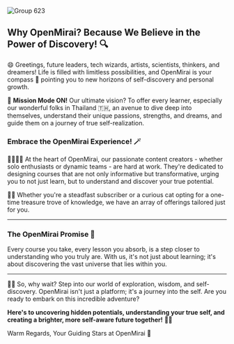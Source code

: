 ![Group 623](https://user-images.githubusercontent.com/48949523/236689032-d8d9c831-aa72-4b92-be23-53be6bca3761.png)

## Why OpenMirai? Because We Believe in the Power of Discovery! 🔍

😄 Greetings, future leaders, tech wizards, artists, scientists, thinkers, and dreamers! Life is filled with limitless possibilities, and OpenMirai is your compass 🧭 pointing you to new horizons of self-discovery and personal growth.

🙌 **Mission Mode ON!** Our ultimate vision? To offer every learner, especially our wonderful folks in Thailand 🇹🇭, an avenue to dive deep into themselves, understand their unique passions, strengths, and dreams, and guide them on a journey of true self-realization.

### Embrace the OpenMirai Experience! 🪄

👨‍🏫👩‍🏫 At the heart of OpenMirai, our passionate content creators - whether solo enthusiasts or dynamic teams - are hard at work. They're dedicated to designing courses that are not only informative but transformative, urging you to not just learn, but to understand and discover your true potential.

💸🎁 Whether you're a steadfast subscriber or a curious cat opting for a one-time treasure trove of knowledge, we have an array of offerings tailored just for you.

* * * * *

### The OpenMirai Promise 🤝

Every course you take, every lesson you absorb, is a step closer to understanding who you truly are. With us, it's not just about learning; it's about discovering the vast universe that lies within you.

* * * * *

👯‍♂️ So, why wait? Step into our world of exploration, wisdom, and self-discovery. OpenMirai isn't just a platform; it's a journey into the self. Are you ready to embark on this incredible adventure?

**Here's to uncovering hidden potentials, understanding your true self, and creating a brighter, more self-aware future together!** 🌟🚀

Warm Regards, Your Guiding Stars at OpenMirai 🌠
